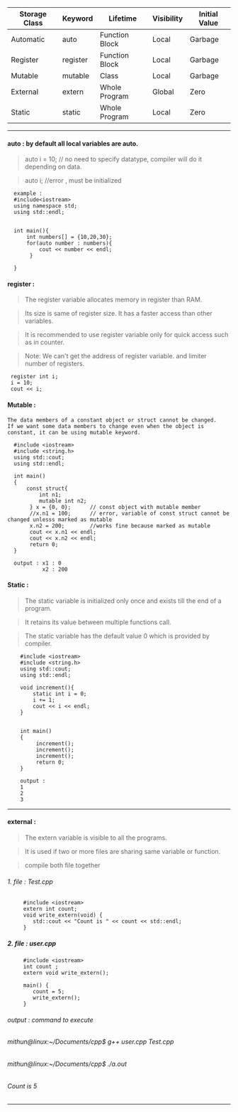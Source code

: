  Storage Class  |	Keyword  |	Lifetime   |	Visibility |	Initial Value |
  ------------- |  ------- |  --------   | ----------  |  ------------- | 
 Automatic     |	auto    |	Function Block |	Local |	Garbage |
 Register |	register |	Function Block |	Local |	Garbage |
 Mutable |	mutable |	Class |	Local |	Garbage |
 External |	extern |	Whole Program |	Global |	Zero |
 Static |	static |	Whole Program |	Local |	Zero |
 
 
 ---
 
 
#### auto  : by default all local variables are auto.
> auto i = 10; // no need to specify datatype, compiler will do it depending on data.

> auto i; //error , must be initialized

      example : 
      #include<iostream>
      using namespace std;
      using std::endl;


      int main(){
          int numbers[] = {10,20,30};
          for(auto number : numbers){
              cout << number << endl;
           }

      }

     
 
#### register : 
> The register variable allocates memory in register than RAM. 

> Its size is same of register size. It has a faster access than other variables.

> It is recommended to use register variable only for quick access such as in counter.

> Note: We can't get the address of register variable. and limiter number of registers.     
 
     register int i;
     i = 10;
     cout << i;
 
#### Mutable : 
    The data members of a constant object or struct cannot be changed. 
    If we want some data members to change even when the object is constant, it can be using mutable keyword. 
    
      #include <iostream>
      #include <string.h>
      using std::cout;
      using std::endl;

      int main()
      {
          const struct{
              int n1;
              mutable int n2;
           } x = {0, 0};      // const object with mutable member
           //x.n1 = 100;      // error, variable of const struct cannot be changed unlesss marked as mutable
           x.n2 = 200;        //works fine because marked as mutable
           cout << x.n1 << endl;
           cout << x.n2 << endl;
           return 0;
      }
    
      output : x1 : 0
               x2 : 200
               
#### Static :
> The static variable is initialized only once and exists till the end of a program. 

> It retains its value between multiple functions call.

> The static variable has the default value 0 which is provided by compiler.


        #include <iostream>
        #include <string.h>
        using std::cout;
        using std::endl;

        void increment(){
            static int i = 0;
            i += 1;
            cout << i << endl;
        }


        int main()
        {
             increment();
             increment();
             increment();
             return 0;
        }
        
        output : 
        1
        2
        3
---

#### external : 
> The extern variable is visible to all the programs. 

> It is used if two or more files are sharing same variable or function.

> compile both file together  
         
###### 1. file : Test.cpp
         
         #include <iostream>
         extern int count;
         void write_extern(void) {
            std::cout << "Count is " << count << std::endl;
         }
 
##### 2. file : user.cpp
         
         #include <iostream>
         int count ;
         extern void write_extern();

         main() {
            count = 5;
            write_extern();
         }
 
 ###### output : command to execute
 ###### mithun@linux:~/Documents/cpp$ g++ user.cpp Test.cpp
 ###### mithun@linux:~/Documents/cpp$ ./a.out
 ###### Count is 5


---
